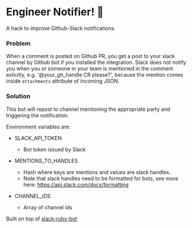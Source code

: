 # Engineer Notifier! :dragon_face:

A hack to improve Github-Slack notifications. 

### Problem
When a comment is posted on Github PR, you get a post to your slack channel by Github bot if you installed the integration.
Slack does not notify you when you or someone in your team is mentioned in the comment exlicitly, e.g. '@your_gh_handle CR please?', because the mention comes inside `attachments` attribute of incoming JSON.

### Solution
This bot will repost to channel mentioning the appropriate party and triggering the notification.

Environment variables are:

* SLACK_API_TOKEN
  * Bot token issued by Slack

* MENTIONS_TO_HANDLES
  * Hash where keys are mentions and values are slack handles.
  * Note that slack handles need to be formatted for bots, see more here: https://api.slack.com/docs/formatting

* CHANNEL_IDS
  * Array of channel ids

Built on top of [slack-ruby-bot](https://github.com/dblock/slack-ruby-bot)
